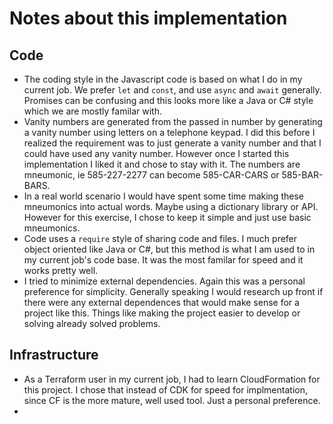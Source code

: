 # Notes about this implementation

## Code
* The coding style in the Javascript code is based on what I do in my current job.  We prefer `let` and `const`, and use `async` and `await` generally.  Promises can be confusing and this looks more like a Java or C# style which we are mostly familar with.
* Vanity numbers are generated from the passed in number by generating a vanity number using letters on a telephone keypad.
  I did this before I realized the requirement was to just generate a vanity number and that I could have used any vanity number.  However once I started this implementation I liked it and chose to stay with it. The numbers are mneumonic, ie 585-227-2277 can become 585-CAR-CARS or 585-BAR-BARS.
* In a real world scenario I would have spent some time making these mneumonics into actual words.  Maybe using a dictionary library or API.  		However for this exercise, I chose to keep it simple and just use basic mneumonics.
* Code uses a `require` style of sharing code and files.  I much prefer object oriented like Java or C#, but this method is what I am used to
  in my current job's code base.  It was the most familar for speed and it works pretty well.
* I tried to minimize external dependencies. Again this was a personal preference for simplicity.  Generally speaking I would research up front if there were any external dependences that would make sense for a project like this.  Things like making the project easier to develop or solving already solved problems.


## Infrastructure
* As a Terraform user in my current job, I had to learn CloudFormation for this project.  I chose that instead of CDK for speed for implmentation, since CF is the more mature, well used tool.  Just a personal preference.
*